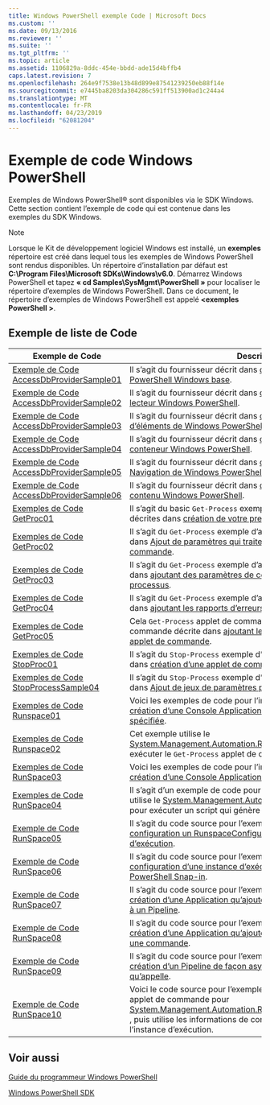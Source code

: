 ```yaml
---
title: Windows PowerShell exemple Code | Microsoft Docs
ms.custom: ''
ms.date: 09/13/2016
ms.reviewer: ''
ms.suite: ''
ms.tgt_pltfrm: ''
ms.topic: article
ms.assetid: 1106829a-8ddc-454e-bbdd-ade15d4bffb4
caps.latest.revision: 7
ms.openlocfilehash: 264e9f7538e13b48d899e87541239250eb88f14e
ms.sourcegitcommit: e7445ba8203da304286c591ff513900ad1c244a4
ms.translationtype: MT
ms.contentlocale: fr-FR
ms.lasthandoff: 04/23/2019
ms.locfileid: "62081204"
---
```

# <a name="windows-powershell-sample-code"></a>Exemple de code Windows PowerShell

Exemples de Windows PowerShell® sont disponibles via le SDK Windows. Cette section contient l’exemple de code qui est contenue dans les exemples du SDK Windows.

> [!NOTE]
> Lorsque le Kit de développement logiciel Windows est installé, un **exemples** répertoire est créé dans lequel tous les exemples de Windows PowerShell sont rendus disponibles. Un répertoire d’installation par défaut est **C:\Program Files\Microsoft SDKs\Windows\v6.0**. Démarrez Windows PowerShell et tapez **« cd Samples\SysMgmt\PowerShell »** pour localiser le répertoire d’exemples de Windows PowerShell. Dans ce document, le répertoire d’exemples de Windows PowerShell est appelé  **\<exemples PowerShell >**.

## <a name="sample-code-listing"></a>Exemple de liste de Code

|Exemple de Code|Description|
|-----------------|-----------------|
|[Exemple de Code AccessDbProviderSample01](./accessdbprovidersample01-code-sample.md)|Il s’agit du fournisseur décrit dans [création d’un fournisseur de PowerShell Windows base](./creating-a-basic-windows-powershell-provider.md).|
|[Exemple de Code AccessDbProviderSample02](./accessdbprovidersample02-code-sample.md)|Il s’agit du fournisseur décrit dans [création d’un fournisseur de lecteur Windows PowerShell](./creating-a-windows-powershell-drive-provider.md).|
|[Exemple de Code AccessDbProviderSample03](./accessdbprovidersample03-code-sample.md)|Il s’agit du fournisseur décrit dans [création d’un fournisseur d’éléments de Windows PowerShell](./creating-a-windows-powershell-item-provider.md).|
|[Exemple de Code AccessDbProviderSample04](./accessdbprovidersample04-code-sample.md)|Il s’agit du fournisseur décrit dans [création d’un fournisseur de conteneur Windows PowerShell](./creating-a-windows-powershell-container-provider.md).|
|[Exemple de Code AccessDbProviderSample05](./accessdbprovidersample05-code-sample.md)|Il s’agit du fournisseur décrit dans [création d’un fournisseur de Navigation de Windows PowerShell](./creating-a-windows-powershell-navigation-provider.md).|
|[Exemple de Code AccessDbProviderSample06](./accessdbprovidersample06-code-sample.md)|Il s’agit du fournisseur décrit dans [création d’un fournisseur de contenu Windows PowerShell](./creating-a-windows-powershell-content-provider.md).|
|[Exemples de Code GetProc01](./getproc01-code-samples.md)|Il s’agit du basic `Get-Process` exemple d’applet de commande décrites dans [création de votre première applet de commande](../cmdlet/creating-a-cmdlet-without-parameters.md).|
|[Exemples de Code GetProc02](./getproc02-code-samples.md)|Il s’agit du `Get-Process` exemple d’applet de commande décrites dans [Ajout de paramètres qui traitent les entrées de ligne de commande](../cmdlet/adding-parameters-that-process-command-line-input.md).|
|[Exemples de Code GetProc03](./getproc03-code-samples.md)|Il s’agit du `Get-Process` exemple d’applet de commande décrites dans [ajoutant des paramètres de cette entrée de Pipeline de processus](../cmdlet/adding-parameters-that-process-pipeline-input.md).|
|[Exemples de Code GetProc04](./getproc04-code-samples.md)|Il s’agit du `Get-Process` exemple d’applet de commande décrites dans [ajoutant les rapports d’erreurs à votre applet de commande](../cmdlet/adding-non-terminating-error-reporting-to-your-cmdlet.md).|
|[Exemples de Code GetProc05](./getproc05-code-samples.md)|Cela `Get-Process` applet de commande est similaire à l’applet de commande décrite dans [ajoutant les rapports d’erreurs à votre applet de commande](../cmdlet/adding-non-terminating-error-reporting-to-your-cmdlet.md).|
|[Exemples de Code StopProc01](./stopproc01-code-samples.md)|Il s’agit du `Stop-Process` exemple d’applet de commande décrites dans [création d’une applet de commande que modifie le système](../cmdlet/creating-a-cmdlet-that-modifies-the-system.md).|
|[Exemples de Code StopProcessSample04](./stopprocesssample04-code-samples.md)|Il s’agit du `Stop-Process` exemple d’applet de commande décrites dans [Ajout de jeux de paramètres pour une applet de commande](../cmdlet/adding-parameter-sets-to-a-cmdlet.md).|
|[Exemples de Code Runspace01](./runspace01-code-samples.md)|Voici les exemples de code pour l’instance d’exécution décrit dans [création d’une Console Application qui s’exécute une commande spécifiée](http://msdn.microsoft.com/en-us/793a6570-a072-4799-840b-172f28ce620e).|
|[Exemples de Code Runspace02](./runspace02-code-samples.md)|Cet exemple utilise le [System.Management.Automation.Runspaceinvoke](/dotnet/api/System.Management.Automation.RunspaceInvoke) classe pour exécuter le `Get-Process` applet de commande synchrone.|
|[Exemples de Code RunSpace03](./runspace03-code-samples.md)|Voici les exemples de code pour l’instance d’exécution décrit dans [création d’une Console Application qui s’exécute un Script spécifié](http://msdn.microsoft.com/en-us/a93e6006-36db-4bcc-b9da-c5bebf4ffd68).|
|[Exemples de Code RunSpace04](./runspace04-code-samples.md)|Il s’agit d’un exemple de code pour une instance d’exécution qui utilise le [System.Management.Automation.Runspaceinvoke](/dotnet/api/System.Management.Automation.RunspaceInvoke) classe pour exécuter un script qui génère une erreur avec fin d’exécution.|
|[Exemple de Code RunSpace05](./runspace05-code-sample.md)|Il s’agit du code source pour l’exemple Runspace05 décrit dans [configuration un RunspaceConfiguration à l’aide d’instance d’exécution](http://msdn.microsoft.com/en-us/42681d19-2d05-4975-befd-afb1990e79b2).|
|[Exemple de Code RunSpace06](./runspace06-code-sample.md)|Il s’agit du code source pour l’exemple Runspace06 décrit dans [configuration d’une instance d’exécution à l’aide un Windows PowerShell Snap-in](http://msdn.microsoft.com/en-us/a7289ee8-9732-49ee-91c7-d533e9538b83).|
|[Exemple de Code RunSpace07](./runspace07-code-sample.md)|Il s’agit du code source pour l’exemple Runspace07 décrit dans [création d’une Application qu’ajoute des commandes de la Console à un Pipeline](http://msdn.microsoft.com/en-us/01eb7808-e97b-4905-80be-9e2fa38c262e).|
|[Exemple de Code RunSpace08](./runspace08-code-sample.md)|Il s’agit du code source pour l’exemple Runspace08 décrit dans [création d’une Application qu’ajoute des paramètres de la Console à une commande](http://msdn.microsoft.com/en-us/848b2b46-60f1-4a86-b448-cfc7c0cccfba).|
|[Exemple de Code RunSpace09](./runspace09-code-sample.md)|Il s’agit du code source pour l’exemple Runspace09 décrit dans [création d’un Pipeline de façon asynchrone une Console Application qu’appelle](http://msdn.microsoft.com/en-us/198c1c94-2a06-457e-93ce-c0d910618e47).|
|[Exemple de Code RunSpace10](./runspace10-code-sample.md)|Voici le code source pour l’exemple Runspace10, qui ajoute une applet de commande pour [System.Management.Automation.Runspaces.Runspaceconfiguration](/dotnet/api/System.Management.Automation.Runspaces.RunspaceConfiguration) , puis utilise les informations de configuration modifié pour créer l’instance d’exécution.|

## <a name="see-also"></a>Voir aussi

[Guide du programmeur Windows PowerShell](./windows-powershell-programmer-s-guide.md)

[Windows PowerShell SDK](../windows-powershell-reference.md)